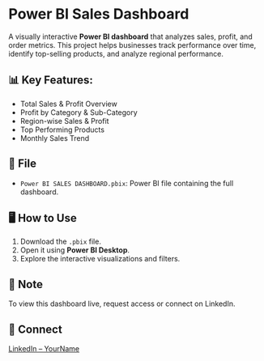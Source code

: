 # Power BI Sales Dashboard

A visually interactive **Power BI dashboard** that analyzes sales, profit, and order metrics. This project helps businesses track performance over time, identify top-selling products, and analyze regional performance.

## 📊 Key Features:
- Total Sales & Profit Overview
- Profit by Category & Sub-Category
- Region-wise Sales & Profit
- Top Performing Products
- Monthly Sales Trend

## 📁 File
- `Power BI SALES DASHBOARD.pbix`: Power BI file containing the full dashboard.

## 🖥️ How to Use
1. Download the `.pbix` file.
2. Open it using **Power BI Desktop**.
3. Explore the interactive visualizations and filters.

## 📌 Note
To view this dashboard live, request access or connect on LinkedIn.

## 🔗 Connect
[LinkedIn – YourName](https://www.linkedin.com/in/kushagrainfo/)
